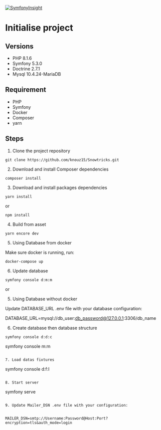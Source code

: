 [![SymfonyInsight](https://insight.symfony.com/projects/96e1976b-ac52-430f-a4aa-3e437679f26b/big.svg)](https://insight.symfony.com/projects/96e1976b-ac52-430f-a4aa-3e437679f26b)

# Initialise project

## Versions
* PHP 8.1.6
* Symfony 5.3.0
* Doctrine 2.7.1
* Mysql  10.4.24-MariaDB

## Requirement
* PHP
* Symfony 
* Docker
* Composer
* yarn

## Steps

1. Clone the project repository

````
git clone https://github.com/knouz15/Snowtricks.git
````

2. Download and install Composer dependencies

```
composer install
```

3. Download and install packages dependencies

````
yarn install
````

or

````
npm install
````

4. Build from asset

````
yarn encore dev
````

5. Using Database from docker

Make sure docker is running, run:

````
docker-compose up
````

6. Update database

````
symfony console d:m:m 

````

or 


5. Using Database without docker

Update DATABASE_URL .env file with your database configuration:


DATABASE_URL=mysql://db_user:db_password@127.0.0.1:3306/db_name


6. Create database then database structure

````
symfony console d:d:c 

````
symfony console m:m

````

7. Load datas fixtures

````
symfony console d:f:l
````

8. Start server

````
symfony serve

````

9. Update Mailer_DSN .env file with your configuration:


MAILER_DSN=smtp://Username:Password@Host:Port?encryption=tls&auth_mode=login


